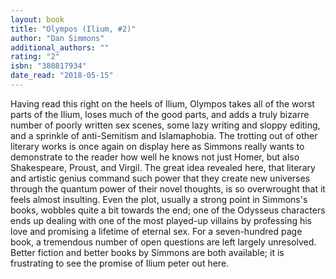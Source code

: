 ```yaml
---
layout: book
title: "Olympos (Ilium, #2)"
author: "Dan Simmons"
additional_authors: ""
rating: "2"
isbn: "380817934"
date_read: "2018-05-15"
---
```


Having read this right on the heels of Ilium, Olympos takes all of the worst parts of the Ilium, loses much of the good parts, and adds a truly bizarre number of poorly written sex scenes, some lazy writing and sloppy editing, and a sprinkle of anti-Semitism and Islamaphobia. The trotting out of other literary works is once again on display here as Simmons really wants to demonstrate to the reader how well he knows not just Homer, but also Shakespeare, Proust, and Virgil. The great idea revealed here, that literary and artistic genius command such power that they create new universes through the quantum power of their novel thoughts, is so overwrought that it feels almost insulting. Even the plot, usually a strong point in Simmons's books, wobbles quite a bit towards the end; one of the Odysseus characters ends up dealing with one of the most played-up villains by professing his love and promising a lifetime of eternal sex. For a seven-hundred page book, a tremendous number of open questions are left largely unresolved. Better fiction and better books by Simmons are both available; it is frustrating to see the promise of Ilium peter out here.
